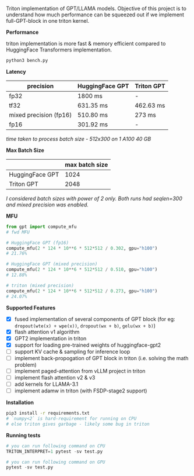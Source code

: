Triton implementation of GPT/LLAMA models. Objective of this project is to understand how much performance can be squeezed out if we implement full-GPT-block in one triton kernel.

**Performance**

triton implementation is more fast & memory efficient compared to HuggingFace Transformers implementation.

```bash
python3 bench.py
```

**Latency**

| precision              | HuggingFace GPT | Triton GPT |
|------------------------|-----------------|------------|
| fp32                   | 1800 ms         | -          |
| tf32                   | 631.35 ms       | 462.63 ms  |
| mixed precision (fp16) | 510.80 ms       | 273 ms     |
| fp16                   | 301.92 ms       | -          |

_time taken to process batch size - 512x300 on 1 A100 40 GB_

 **Max Batch Size**

|                        | max batch size |
|------------------------|----------------|
| HuggingFace GPT        | 1024           |
| Triton GPT             | 2048           |

_I considered batch sizes with power of 2 only. Both runs had seqlen=300 and mixed precision was enabled._

**MFU**

```python
from gpt import compute_mfu
# fwd MFU

# HuggingFace GPT (fp16)
compute_mfu(2 * 124 * 10**6 * 512*512 / 0.302, gpu="h100")
# 21.76%

# HuggingFace GPT (mixed precision)
compute_mfu(2 * 124 * 10**6 * 512*512 / 0.510, gpu="h100")
# 12.88%

# triton (mixed precision)
compute_mfu(2 * 124 * 10**6 * 512*512 / 0.273, gpu="h100")
# 24.07%
```

**Supported Features**
* [x] fused implementation of several components of GPT block (for eg: `dropout(wte(x) + wpe(x))`, `dropout(wx + b)`, `gelu(wx + b)`)
* [x] flash attention v1 algorithm
* [x] GPT2 implementation in triton
* [x] support for loading pre-trained weights of huggingface-gpt2
* [ ] support KV cache & sampling for inference loop
* [ ] implement back-propogation of GPT block in triton (i.e. solving the math problem)
* [ ] implement paged-attention from vLLM project in triton
* [ ] implement flash attention v2 & v3
* [ ] add kernels for LLAMA-3.1
* [ ] implement adamw in triton (with FSDP-stage2 support)

**Installation**

```bash
pip3 install -r requirements.txt
# `numpy<2` is hard-requirement for running on CPU
# else triton gives garbage - likely some bug in triton
```

**Running tests**

```python
# you can run following command on CPU
TRITON_INTERPRET=1 pytest -sv test.py

# you can run following command on GPU
pytest -sv test.py
```
